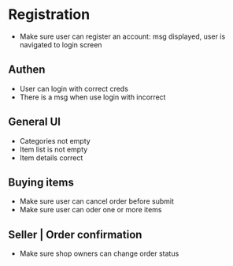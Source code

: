 # Registration
* Make sure user can register an account: msg displayed, user is navigated to login screen

## Authen
* User can login with correct creds
* There is a msg when use login with incorrect

## General UI
* Categories not empty
* Item list is not empty
* Item details correct

## Buying items
* Make sure user can cancel order before submit
* Make sure user can oder one or more items

## Seller | Order confirmation
* Make sure shop owners can change order status